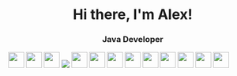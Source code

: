 <h1 align="center">Hi there, I'm Alex!</h1>
<h3 align="center">Java Developer</h3>
<p>
<img src="https://img.shields.io/badge/java-%23121011.svg?style=for-the-badge&logo=java&logoColor=white" height="32"/></h1> 
<img src="https://img.shields.io/badge/spring-%23121011.svg?style=for-the-badge&logo=spring&logoColor=white" height="32"/></h1>
<img src="https://img.shields.io/badge/mysql-%23121011.svg?style=for-the-badge&logo=mysql&logoColor=white" height="32"/></h1>
<img src="https://img.shields.io/badge/postgres-%23121011.svg?style=for-the-badge&logo=postgresql&logoColor=white"/></h1>
<img src="https://img.shields.io/badge/git-%23121011.svg?style=for-the-badge&logo=git&logoColor=white" height="32"/></h1>
<img src="https://img.shields.io/badge/github-%23121011.svg?style=for-the-badge&logo=github&logoColor=white" height="32"/></h1>
<img src="https://img.shields.io/badge/Postman-%23121011?style=for-the-badge&logo=postman&logoColor=white" height="32"/></h1>
<img src="https://img.shields.io/badge/Apache%20Maven-%23121011?style=for-the-badge&logo=Apache%20Maven&logoColor=white" height="32"/></h1>
<img src="https://img.shields.io/badge/jenkins-%23121011.svg?style=for-the-badge&logo=jenkins&logoColor=white" height="32"/></h1>
<img src="https://img.shields.io/badge/confluence-%23121011.svg?style=for-the-badge&logo=confluence&logoColor=white" height="32"/></h1>
<img src="https://img.shields.io/badge/jira-%23121011.svg?style=for-the-badge&logo=jira&logoColor=white" height="32"/></h1>
<img src="https://img.shields.io/badge/Ubuntu-%23121011?style=for-the-badge&logo=ubuntu&logoColor=white" height="32"/></h1>
<img src="https://img.shields.io/badge/Windows-%23121011?style=for-the-badge&logo=windows&logoColor=white" height="32"/></h1>
</p>


<!--
**Sarmat92/Sarmat92** is a ✨ _special_ ✨ repository because its `README.md` (this file) appears on your GitHub profile.

Here are some ideas to get you started:

- 🔭 I’m currently working on ...
- 🌱 I’m currently learning ...
- 👯 I’m looking to collaborate on ...
- 🤔 I’m looking for help with ...
- 💬 Ask me about ...
- 📫 How to reach me: ...
- 😄 Pronouns: ...
- ⚡ Fun fact: ...
-->
